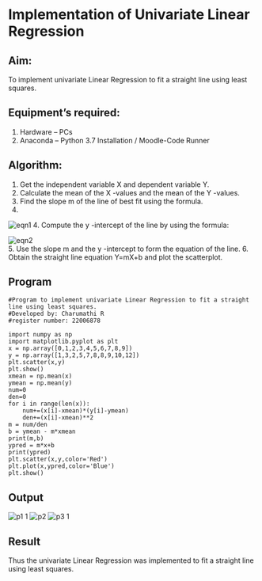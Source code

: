 # Implementation of Univariate Linear Regression
## Aim:
To implement univariate Linear Regression to fit a straight line using least squares.
## Equipment’s required:
1.	Hardware – PCs
2.	Anaconda – Python 3.7 Installation / Moodle-Code Runner
## Algorithm:
1.	Get the independent variable X and dependent variable Y.
2.	Calculate the mean of the X -values and the mean of the Y -values.
3.	Find the slope m of the line of best fit using the formula.
4.	
 ![eqn1](./eq1.jpg)
4.	Compute the y -intercept of the line by using the formula:

![eqn2](./eq2.jpg)  
5.	Use the slope m and the y -intercept to form the equation of the line.
6.	Obtain the straight line equation Y=mX+b and plot the scatterplot.
## Program
```
#Program to implement univariate Linear Regression to fit a straight line using least squares.
#Developed by: Charumathi R
#register number: 22006878

import numpy as np 
import matplotlib.pyplot as plt
x = np.array([0,1,2,3,4,5,6,7,8,9])
y = np.array([1,3,2,5,7,8,8,9,10,12])
plt.scatter(x,y)
plt.show()
xmean = np.mean(x)
ymean = np.mean(y)
num=0
den=0
for i in range(len(x)):
    num+=(x[i]-xmean)*(y[i]-ymean)
    den+=(x[i]-xmean)**2
m = num/den
b = ymean - m*xmean
print(m,b)
ypred = m*x+b
print(ypred)
plt.scatter(x,y,color='Red')
plt.plot(x,ypred,color='Blue')
plt.show()
```
## Output
![p1 1](https://user-images.githubusercontent.com/120204455/214368213-01640146-9790-4aa6-991f-1fc731321cfe.png)
![p2](https://user-images.githubusercontent.com/120204455/214368356-53b517f0-99f8-41f8-8d1f-1308eb2e683e.png)
![p3 1](https://user-images.githubusercontent.com/120204455/214368476-fb847da7-ca46-4760-961a-1aac14bb70e4.png)


## Result
Thus the univariate Linear Regression was implemented to fit a straight line using least squares.
